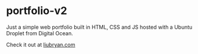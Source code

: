 # portfolio-v2
Just a simple web portfolio built in HTML, CSS and JS hosted with a Ubuntu Droplet from Digital Ocean. 

Check it out at [liubryan.com](liubryan.com) 
